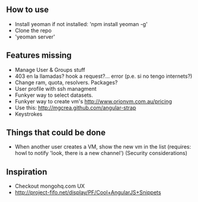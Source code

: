 How to use
----------
- Install yeoman if not installed: 'npm install yeoman -g'
- Clone the repo
- 'yeoman server'

Features missing
-------------
- Manage User & Groups stuff
- 403 en la llamadas? hook a request?... error (p.e. si no tengo internets?)
- Change ram, quota, resolvers. Packages?
- User profile with ssh managment
- Funkyer way to select datasets.
- Funkyer way to create vm's http://www.orionvm.com.au/pricing
- Use this: http://mgcrea.github.com/angular-strap
- Keystrokes

Things that could be done
--------------------------
- When another user creates a VM, show the new vm in the list (requires: howl to notify 'look, there is a new channel')
  (Security considerations)

Inspiration
-----------
- Checkout mongohq.com UX
- http://project-fifo.net/display/PF/Cool+AngularJS+Snippets
